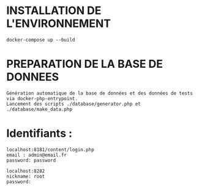 # INSTALLATION DE L'ENVIRONNEMENT 
    docker-compose up --build

# PREPARATION DE LA BASE DE DONNEES
    Génération automatique de la base de données et des données de tests via docker-php-entrypoint.
    Lancement des scripts ./database/generator.php et ./database/make_data.php

# Identifiants :
    localhost:8181/content/login.php
    email : admin@email.fr
    password: password
 
    localhost:8282
    nickname: root
    password: 